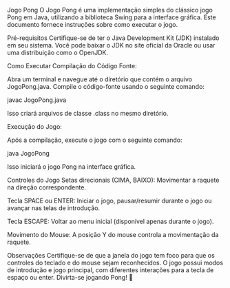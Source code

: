Jogo Pong
O Jogo Pong é uma implementação simples do clássico jogo Pong em Java, utilizando a biblioteca Swing para a interface gráfica. Este documento fornece instruções sobre como executar o jogo.

Pré-requisitos
Certifique-se de ter o Java Development Kit (JDK) instalado em seu sistema. Você pode baixar o JDK no site oficial da Oracle ou usar uma distribuição como o OpenJDK.

Como Executar
Compilação do Código Fonte:

Abra um terminal e navegue até o diretório que contém o arquivo JogoPong.java. Compile o código-fonte usando o seguinte comando:

javac JogoPong.java

Isso criará arquivos de classe .class no mesmo diretório.

Execução do Jogo:

Após a compilação, execute o jogo com o seguinte comando:

java JogoPong

Isso iniciará o jogo Pong na interface gráfica.

Controles do Jogo
Setas direcionais (CIMA, BAIXO): Movimentar a raquete na direção correspondente.

Tecla SPACE ou ENTER: Iniciar o jogo, pausar/resumir durante o jogo ou avançar nas telas de introdução.

Tecla ESCAPE: Voltar ao menu inicial (disponível apenas durante o jogo).

Movimento do Mouse: A posição Y do mouse controla a movimentação da raquete.

Observações
Certifique-se de que a janela do jogo tem foco para que os controles do teclado e do mouse sejam reconhecidos.
O jogo possui modos de introdução e jogo principal, com diferentes interações para a tecla de espaço ou enter.
Divirta-se jogando Pong! 🏓